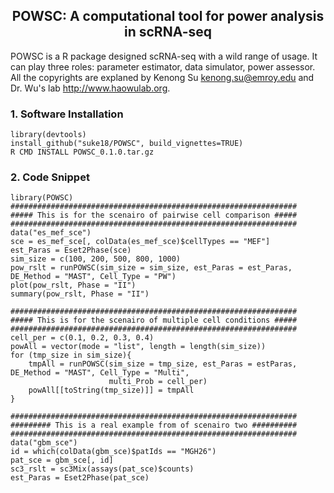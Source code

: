 <center> <h2> POWSC: A computational tool for power analysis in scRNA-seq </h2> </center>

POWSC is a R package designed scRNA-seq with a wild range of usage. It can play three roles: parameter estimator, data simulator, power assessor. All the copyrights are explaned by Kenong Su <kenong.su@emroy.edu> and Dr. Wu's lab <http://www.haowulab.org>.

### 1. Software Installation
```
library(devtools)
install_github("suke18/POWSC", build_vignettes=TRUE)
R CMD INSTALL POWSC_0.1.0.tar.gz
```

### 2. Code Snippet
```
library(POWSC)
################################################################
##### This is for the scenairo of pairwise cell comparison #####
################################################################
data("es_mef_sce")
sce = es_mef_sce[, colData(es_mef_sce)$cellTypes == "MEF"]
est_Paras = Eset2Phase(sce)
sim_size = c(100, 200, 500, 800, 1000)
pow_rslt = runPOWSC(sim_size = sim_size, est_Paras = est_Paras, DE_Method = "MAST", Cell_Type = "PW")
plot(pow_rslt, Phase = "II")
summary(pow_rslt, Phase = "II")

################################################################
##### This is for the scenairo of multiple cell conditions #####
################################################################
cell_per = c(0.1, 0.2, 0.3, 0.4)
powAll = vector(mode = "list", length = length(sim_size))
for (tmp_size in sim_size){
    tmpAll = runPOWSC(sim_size = tmp_size, est_Paras = estParas, DE_Method = "MAST", Cell_Type = "Multi",
                      multi_Prob = cell_per)
    powAll[[toString(tmp_size)]] = tmpAll
}

################################################################
######### This is a real example from of scenairo two ##########
################################################################
data("gbm_sce")
id = which(colData(gbm_sce)$patIds == "MGH26")
pat_sce = gbm_sce[, id]
sc3_rslt = sc3Mix(assays(pat_sce)$counts)
est_Paras = Eset2Phase(pat_sce)
```

